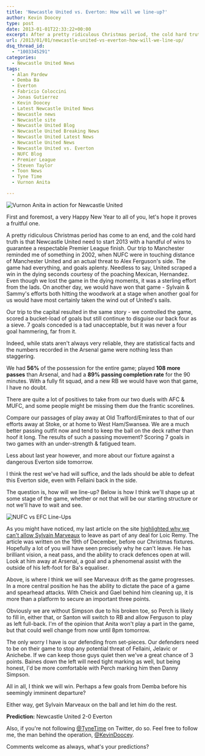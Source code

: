 ```yaml
---
title: 'Newcastle United vs. Everton: How will we line-up?'
author: Kevin Doocey
type: post
date: 2013-01-01T22:33:22+00:00
excerpt: After a pretty ridiculous Christmas period, the cold hard truth is that Newcastle United need to start 2013 with a handful of wins to guarantee a respectable Premier League finish. Our trip..
url: /2013/01/01/newcastle-united-vs-everton-how-will-we-line-up/
dsq_thread_id:
  - "1003345291"
categories:
  - Newcastle United News
tags:
  - Alan Pardew
  - Demba Ba
  - Everton
  - Fabricio Coloccini
  - Jonas Gutierrez
  - Kevin Doocey
  - Latest Newcastle United News
  - Newcastle news
  - Newcastle site
  - Newcastle United Blog
  - Newcastle United Breaking News
  - Newcastle United Latest News
  - Newcastle United News
  - Newcastle United vs. Everton
  - NUFC Blog
  - Premier League
  - Steven Taylor
  - Toon News
  - Tyne Time
  - Vurnon Anita

---
```

![Vurnon Anita in action for Newcastle United](http://www.tynetime.com/wp-content/uploads/2013/01/Vurnon-Anita-Newcastle-United.jpg "Anita - Likely to miss Everton encounter after suffering severe ankle bruising")

First and foremost, a very Happy New Year to all of you, let's hope it proves a fruitful one.

A pretty ridiculous Christmas period has come to an end, and the cold hard truth is that Newcastle United need to start 2013 with a handful of wins to guarantee a respectable Premier League finish. Our trip to Manchester reminded me of something in 2002, when NUFC were in touching distance of Manchester United and an actual threat to Alex Ferguson's side. The game had everything, and goals aplenty. Needless to say, United scraped a win in the dying seconds courtesy of the poaching Mexican, Hernandez. Even though we lost the game in the dying moments, it was a sterling effort from the lads. On another day, we would have won that game - Sylvain & Sammy's efforts both hitting the woodwork at  a stage when another goal for us would have most certainly taken the wind out of United's sails.

Our trip to the capital resulted in the same story - we controlled the game, scored a bucket-load of goals but still continue to disguise our back four as a sieve. 7 goals conceded is a tad unacceptable, but it was never a four goal hammering, far from it.

Indeed, while stats aren't always very reliable, they are statistical facts and the numbers recorded in the Arsenal game were nothing less than staggering.

We had **56%** of the possession for the entire game; played **108 more passes** than Arsenal, and had a **89% passing completion rate** for the 90 minutes. With a fully fit squad, and a new RB we would have won that game, I have no doubt.

There are quite a lot of positives to take from our two duels with AFC & MUFC, and some people might be missing them due the frantic scorelines.

Compare our passages of play away at Old Trafford/Emirates to that of our efforts away at Stoke, or at home to West Ham/Swansea. We are a much better passing outfit now and tend to keep the ball on the deck rather than hoof it long. The results of such a passing movement? Scoring 7 goals in two games with an under-strength & fatigued team.

Less about last year however, and more about our fixture against a dangerous Everton side tomorrow.

I think the rest we've had will suffice, and the lads should be able to defeat this Everton side, even with Fellaini back in the side.

The question is, how will we line-up? Below is how I think we'll shape up at some stage of the game, whether or not that will be our starting structure or not we'll have to wait and see.

![NUFC vs EFC Line-Ups](http://www.tynetime.com/wp-content/uploads/2013/01/Newcastle-United-vs-Everton.jpg)

As you might have noticed, my last article on the site [highlighted why we can't allow Sylvain Marveaux](http://www.tynetime.com/2012/12/19/newcastle-united-cant-allow-this-frenchman-to-leave-as-part-of-remy-deal/) to leave as part of any deal for Loic Remy. The article was written on the 19th of December, before our Christmas fixtures. Hopefully a lot of you will have seen precisely why he can't leave. He has brilliant vision, a neat pass, and the ability to crack defences open at will. Look at him away at Arsenal, a goal and a phenomenal assist with the outside of his left-foot for Ba's equaliser.

Above, is where I think we will see Marveaux drift as the game progresses. In a more central position he has the ability to dictate the pace of a game and spearhead attacks. With Cheick and Gael behind him cleaning up, it is more than a platform to secure an important three points.

Obviously we are without Simpson due to his broken toe, so Perch is likely to fill in, either that, or Santon will switch to RB and allow Ferguson to play as left full-back. I'm of the opinion that Anita won't play a part in the game, but that could well change from now until 8pm tomorrow.

The only worry I have is our defending from set-pieces. Our defenders need to be on their game to stop any potential threat of Fellaini, Jelavic or Anichebe. If we can keep those guys quiet then we've a great chance of 3 points. Baines down the left will need tight marking as well, but being honest, I'd be more comfortable with Perch marking him then Danny Simpson.

All in all, I think we will win. Perhaps a few goals from Demba before his seemingly imminent departure?
  
Either way, get Sylvain Marveaux on the ball and let him do the rest.

**Prediction:** Newcastle United 2-0 Everton

Also, if you're not following [@TyneTime][1] on Twitter, do so. Feel free to follow me, the man behind the operation, [@KevinDoocey][2].

Comments welcome as always, what's your predictions?

 [1]: https://twitter.com/tynetime
 [2]: https://twitter.com/kevindoocey
